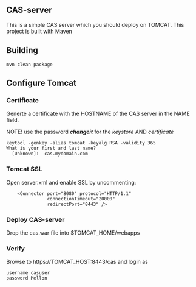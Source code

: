 ## CAS-server

This is a simple CAS server which you should deploy on TOMCAT. This project is built with Maven

## Building

```
mvn clean package
```

## Configure Tomcat
### Certificate

Generte a certificate with the HOSTNAME of the CAS server in the NAME field.

NOTE! use the password ***changeit*** for the *keystore* AND *certificate*

```
keytool -genkey -alias tomcat -keyalg RSA -validity 365
What is your first and last name?
  [Unknown]:  cas.mydomain.com
```

### Tomcat SSL

Open server.xml and enable SSL by uncommenting:

```
    <Connector port="8080" protocol="HTTP/1.1"
               connectionTimeout="20000"
               redirectPort="8443" />
```

### Deploy CAS-server
Drop the cas.war file into $TOMCAT_HOME/webapps

### Verify
Browse to https://TOMCAT_HOST:8443/cas and login as

```
username casuser
password Mellon
```